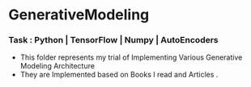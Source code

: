 # GenerativeModeling
### Task :  Python | TensorFlow | Numpy | AutoEncoders
* This folder represents my trial of Implementing Various Generative Modeling Architecture
* They are Implemented based on Books I read and Articles .


